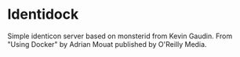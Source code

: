 Identidock
============
Simple identicon server based on monsterid from Kevin Gaudin.
From "Using Docker" by Adrian Mouat published by O'Reilly Media.
